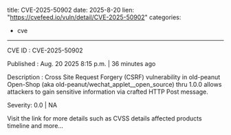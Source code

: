  
title: CVE-2025-50902
date: 2025-8-20
lien: "https://cvefeed.io/vuln/detail/CVE-2025-50902"
categories:
  - cve
---

CVE ID : CVE-2025-50902

Published :  Aug. 20
2025
8:15 p.m. | 36 minutes ago

Description : Cross Site Request Forgery (CSRF) vulnerability in old-peanut Open-Shop (aka old-peanut/wechat_applet__open_source) thru 1.0.0 allows attackers to gain sensitive information via crafted HTTP Post message.

Severity: 0.0 | NA

Visit the link for more details
such as CVSS details
affected products
timeline
and more...
